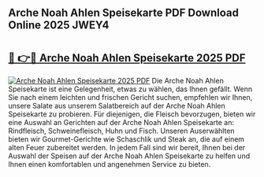 ## Arche Noah Ahlen Speisekarte PDF Download Online 2025 JWEY4

# <h2><a href="http://gcbmas.nevu.top/?p=Arche+Noah+Ahlen+Speisekarte">🔗 👉🔴 Arche Noah Ahlen Speisekarte 2025 PDF</a></h2>

[![Arche Noah Ahlen Speisekarte 2025 PDF](https://i.imgur.com/dBaPXMq.png)](http://gcbmas.nevu.top/?p=Arche+Noah+Ahlen+Speisekarte)
Die Arche Noah Ahlen Speisekarte ist eine Gelegenheit, etwas zu wählen, das Ihnen gefällt. Wenn Sie nach einem leichten und frischen Gericht suchen, empfehlen wir Ihnen, unsere Salate aus unserem Salatbereich auf der Arche Noah Ahlen Speisekarte zu probieren. Für diejenigen, die Fleisch bevorzugen, bieten wir eine Auswahl an Gerichten auf der Arche Noah Ahlen Speisekarte an: Rindfleisch, Schweinefleisch, Huhn und Fisch. Unseren Auserwählten bieten wir Gourmet-Gerichte wie Schaschlik und Steak an, die auf einem alten Feuer zubereitet werden. In jedem Fall sind wir bereit, Ihnen bei der Auswahl der Speisen auf der Arche Noah Ahlen Speisekarte zu helfen und Ihnen einen komfortablen und angenehmen Service zu bieten.
